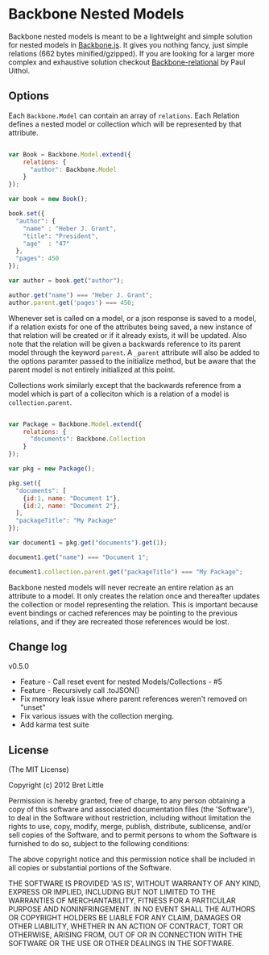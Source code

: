 Backbone Nested Models
======================

Backbone nested models is meant to be a lightweight and simple solution for nested models in [Backbone.js](http://backbonejs.org/). It gives you
nothing fancy, just simple relations (662 bytes minified/gzipped). If you are looking for a larger more complex and exhaustive solution checkout
[Backbone-relational](https://github.com/PaulUithol/Backbone-relational) by Paul Uithol.

## Options

Each `Backbone.Model` can contain an array of `relations`. Each Relation defines a nested model or collection which will
be represented by that attribute.

```javascript

var Book = Backbone.Model.extend({
    relations: {
      "author": Backbone.Model
    }
});

var book = new Book();

book.set({
  "author": {
    "name" : "Heber J. Grant",
    "title": "President",
    "age"  : "47"
  },
  "pages": 450
});

var author = book.get("author");

author.get("name") === "Heber J. Grant";
author.parent.get('pages') === 450;

```
Whenever set is called on a model, or a json response is saved to a model, if a relation exists for one of the attributes
being saved, a new instance of that relation will be created or if it already exists, it will be updated. Also note that
the relation will be given a backwards reference to its parent model through the keyword `parent`. A `_parent` attribute will also be added to the options paramter passed to the initialize method, but be aware that the parent model is not entirely initialized at this point.

Collections work similarly except that the backwards reference from a model which is part of a colleciton which is a 
relation of a model is `collection.parent`.

```javascript

var Package = Backbone.Model.extend({
    relations: {
      "documents": Backbone.Collection
    }
});

var pkg = new Package();

pkg.set({
  "documents": [
    {id:1, name: "Document 1"},
    {id:2, name: "Document 2"},
  ],
  "packageTitle": "My Package"
});

var document1 = pkg.get("documents").get(1);

document1.get("name") === "Document 1";

document1.collection.parent.get("packageTitle") === "My Package";

```

Backbone nested models will never recreate an entire relation as an attribute to a model. It only creates the relation
once and thereafter updates the collection or model representing the relation. This is important because event bindings
or cached references may be pointing to the previous relations, and if they are recreated those references would be lost.

## Change log

v0.5.0 

* Feature - Call reset event for nested Models/Collections - #5
* Feature - Recursively call .toJSON()
* Fix memory leak issue where parent references weren't removed on "unset"
* Fix various issues with the collection merging.
* Add karma test suite


## License

(The MIT License)

Copyright (c) 2012 Bret Little

Permission is hereby granted, free of charge, to any person obtaining a copy of this software and associated documentation files (the 'Software'), to deal in the Software without restriction, including without limitation the rights to use, copy, modify, merge, publish, distribute, sublicense, and/or sell copies of the Software, and to permit persons to whom the Software is furnished to do so, subject to the following conditions:

The above copyright notice and this permission notice shall be included in all copies or substantial portions of the Software.

THE SOFTWARE IS PROVIDED 'AS IS', WITHOUT WARRANTY OF ANY KIND, EXPRESS OR IMPLIED, INCLUDING BUT NOT LIMITED TO THE WARRANTIES OF MERCHANTABILITY, FITNESS FOR A PARTICULAR PURPOSE AND NONINFRINGEMENT. IN NO EVENT SHALL THE AUTHORS OR COPYRIGHT HOLDERS BE LIABLE FOR ANY CLAIM, DAMAGES OR OTHER LIABILITY, WHETHER IN AN ACTION OF CONTRACT, TORT OR OTHERWISE, ARISING FROM, OUT OF OR IN CONNECTION WITH THE SOFTWARE OR THE USE OR OTHER DEALINGS IN THE SOFTWARE.
